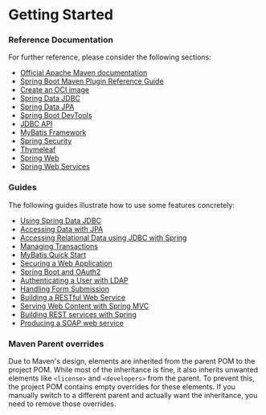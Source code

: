 # Getting Started

### Reference Documentation
For further reference, please consider the following sections:

* [Official Apache Maven documentation](https://maven.apache.org/guides/index.html)
* [Spring Boot Maven Plugin Reference Guide](https://docs.spring.io/spring-boot/3.3.4/maven-plugin)
* [Create an OCI image](https://docs.spring.io/spring-boot/3.3.4/maven-plugin/build-image.html)
* [Spring Data JDBC](https://docs.spring.io/spring-boot/docs/3.3.4/reference/htmlsingle/index.html#data.sql.jdbc)
* [Spring Data JPA](https://docs.spring.io/spring-boot/docs/3.3.4/reference/htmlsingle/index.html#data.sql.jpa-and-spring-data)
* [Spring Boot DevTools](https://docs.spring.io/spring-boot/docs/3.3.4/reference/htmlsingle/index.html#using.devtools)
* [JDBC API](https://docs.spring.io/spring-boot/docs/3.3.4/reference/htmlsingle/index.html#data.sql)
* [MyBatis Framework](https://mybatis.org/spring-boot-starter/mybatis-spring-boot-autoconfigure/)
* [Spring Security](https://docs.spring.io/spring-boot/docs/3.3.4/reference/htmlsingle/index.html#web.security)
* [Thymeleaf](https://docs.spring.io/spring-boot/docs/3.3.4/reference/htmlsingle/index.html#web.servlet.spring-mvc.template-engines)
* [Spring Web](https://docs.spring.io/spring-boot/docs/3.3.4/reference/htmlsingle/index.html#web)
* [Spring Web Services](https://docs.spring.io/spring-boot/docs/3.3.4/reference/htmlsingle/index.html#io.webservices)

### Guides
The following guides illustrate how to use some features concretely:

* [Using Spring Data JDBC](https://github.com/spring-projects/spring-data-examples/tree/master/jdbc/basics)
* [Accessing Data with JPA](https://spring.io/guides/gs/accessing-data-jpa/)
* [Accessing Relational Data using JDBC with Spring](https://spring.io/guides/gs/relational-data-access/)
* [Managing Transactions](https://spring.io/guides/gs/managing-transactions/)
* [MyBatis Quick Start](https://github.com/mybatis/spring-boot-starter/wiki/Quick-Start)
* [Securing a Web Application](https://spring.io/guides/gs/securing-web/)
* [Spring Boot and OAuth2](https://spring.io/guides/tutorials/spring-boot-oauth2/)
* [Authenticating a User with LDAP](https://spring.io/guides/gs/authenticating-ldap/)
* [Handling Form Submission](https://spring.io/guides/gs/handling-form-submission/)
* [Building a RESTful Web Service](https://spring.io/guides/gs/rest-service/)
* [Serving Web Content with Spring MVC](https://spring.io/guides/gs/serving-web-content/)
* [Building REST services with Spring](https://spring.io/guides/tutorials/rest/)
* [Producing a SOAP web service](https://spring.io/guides/gs/producing-web-service/)

### Maven Parent overrides

Due to Maven's design, elements are inherited from the parent POM to the project POM.
While most of the inheritance is fine, it also inherits unwanted elements like `<license>` and `<developers>` from the parent.
To prevent this, the project POM contains empty overrides for these elements.
If you manually switch to a different parent and actually want the inheritance, you need to remove those overrides.

